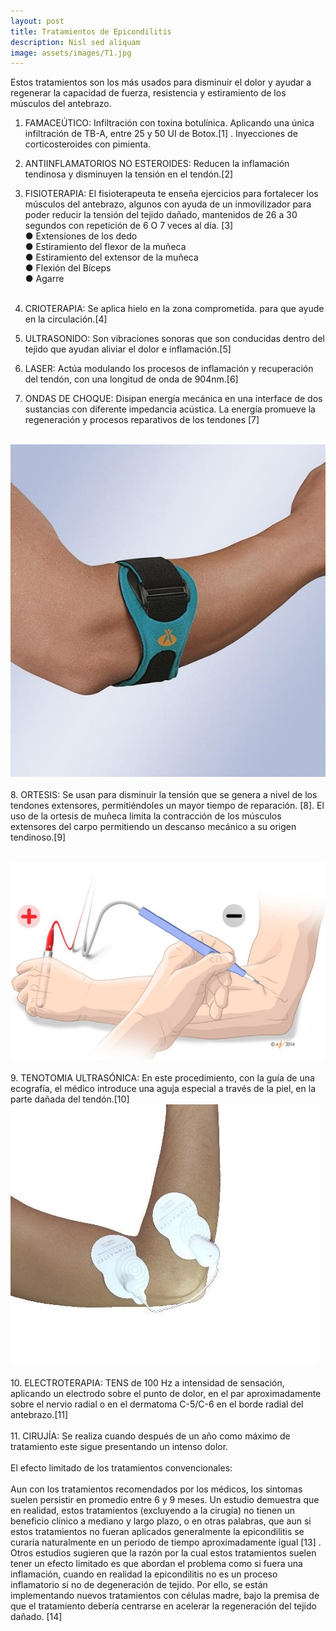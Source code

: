```yaml
---
layout: post
title: Tratamientos de Epicondilitis
description: Nisl sed aliquam
image: assets/images/T1.jpg
---
```


Estos tratamientos son los más usados para disminuir el dolor y ayudar a regenerar la capacidad de fuerza, resistencia y estiramiento de los músculos del antebrazo. <br>

1.	FAMACEÚTICO: Infiltración con toxina botulínica. Aplicando una única infiltración de TB-A, entre 25 y 50 UI de Botox.[1] . Inyecciones de corticosteroides con pimienta. <br>

2.	ANTIINFLAMATORIOS NO ESTEROIDES: Reducen la inflamación tendinosa y disminuyen la tensión en el tendón.[2]<br>

3.	FISIOTERAPIA: El fisioterapeuta te enseña ejercicios para fortalecer los músculos del antebrazo, algunos con ayuda de un inmovilizador para poder reducir la tensión del tejido dañado, mantenidos de 26 a 30 segundos con repetición de 6 O 7 veces al día. [3]<br>
●	Extensiones de los dedo<br>
●	Estiramiento del flexor de la muñeca<br>
●	Estiramiento del extensor de la muñeca<br>
●	Flexión del Bíceps<br>
●	Agarre<br><br>

4.	CRIOTERAPIA: Se aplica hielo en la zona comprometida. para que ayude en la circulación.[4]<br>

5.	ULTRASONIDO: Son vibraciones sonoras que son conducidas dentro del tejido que ayudan aliviar el dolor e inflamación.[5]<br>

6.	LASER: Actúa modulando los procesos de inflamación y recuperación del tendón, con una longitud de onda de 904nm.[6]<br>

7.	ONDAS DE CHOQUE: Disipan energía mecánica en una interface de dos sustancias con diferente impedancia acústica. La energía promueve la regeneración y procesos reparativos de los tendones  [7]<br><br>

<p><span class="image fit"><img src="assets/images/T2.jpg" alt="" /></span><br><br>
8.	ORTESIS: Se usan para disminuir la tensión que se genera a nivel de los tendones extensores, permitiéndoles un mayor tiempo de reparación. [8]. El uso de la ortesis de muñeca limita la contracción de los músculos extensores del carpo permitiendo un descanso mecánico a su origen tendinoso.[9]</p><br>
<span class="image fit"><img src="assets/images/T3.jpg" alt="" /></span><br><br>
9.	TENOTOMIA ULTRASÓNICA: En este procedimiento, con la guía de una ecografía, el médico introduce una aguja especial a través de la piel, en la parte dañada del tendón.[10]
<span class="image fit"><img src="assets/images/T4.jpg" alt="" /></span><br><br>
10.	ELECTROTERAPIA: TENS de 100 Hz a intensidad de sensación, aplicando un electrodo sobre el punto de dolor, en el par aproximadamente sobre el nervio radial o en el dermatoma C-5/C-6 en el borde radial del antebrazo.[11]<br><br>
11.	CIRUJÍA: Se realiza cuando después de un año como máximo de tratamiento este sigue presentando un intenso dolor.<br><br>
El efecto limitado de los tratamientos convencionales:<br><br>
Aun con los tratamientos recomendados por los médicos, los síntomas suelen persistir en promedio entre 6 y 9 meses. Un estudio demuestra que en realidad, estos tratamientos (excluyendo a la cirugía) no tienen un beneficio clínico a mediano y largo plazo, o en otras palabras, que aun si estos tratamientos no fueran aplicados generalmente la epicondilitis se curaría naturalmente en un periodo de tiempo aproximadamente igual [13] . <br>
Otros estudios sugieren que la razón por la cual estos tratamientos suelen tener un efecto limitado es que abordan el problema como si fuera una inflamación, cuando en realidad la epicondilitis no es un proceso inflamatorio si no de degeneración de tejido. Por ello, se están implementando nuevos tratamientos con células madre, bajo la premisa de que el tratamiento debería centrarse en acelerar la regeneración del tejido dañado. [14]



